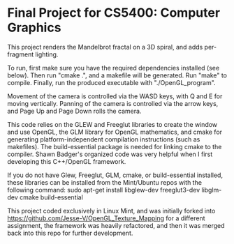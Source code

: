 Final Project for CS5400: Computer Graphics
======================

This project renders the Mandelbrot fractal on a 3D spiral, and adds per-fragment lighting.

To run, first make sure you have the required dependencies installed (see below). Then run "cmake .", and a makefile will be generated. Run "make" to compile. Finally, run the produced executable with "./OpenGL_program".

Movement of the camera is controlled via the WASD keys, with Q and E for moving vertically.
Panning of the camera is controlled via the arrow keys, and Page Up and Page Down rolls the camera.

This code relies on the GLEW and Freeglut libraries to create the window and use OpenGL, the GLM library for OpenGL mathematics, and cmake for generating platform-independent compilation instructions (such as makefiles). The build-essential package is needed for linking cmake to the compiler. Shawn Badger's organized code was very helpful when I first developing this C++/OpenGL framework.

If you do not have Glew, Freeglut, GLM, cmake, or build-essential installed, these libraries can be installed from the Mint/Ubuntu repos with the following command:
sudo apt-get install libglew-dev freeglut3-dev libglm-dev cmake build-essential

This project coded exclusively in Linux Mint, and was initially forked into https://github.com/Jesse-V/OpenGL_Texture_Mapping for a different assignment, the framework was heavily refactored, and then it was merged back into this repo for further development.
